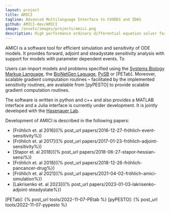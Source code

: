 ```yaml
---
layout: project
title: AMICI
tagline: Advanced Multilanguage Interface to CVODES and IDAS
github: AMICI-dev/AMICI
image: /assets/images/projects/amici.png
description: High performance ordinary differential equation solver for simulation and sensitivity computation
---
```

AMICI is a software tool for efficient simulation and sensitivity of ODE models.
It provides forward, adjoint and steadystate sensitivity analysis with support
for models with parameter dependent events. To

Users can import models and problems specified using the
[Systems Biology Markup Language], the [BioNetGen Laguage], [PySB] or [PETab].
Moreover, scalable gradient computation routines – facilitated by the
implemented sensitivity routines, are available from [pyPESTO] to provide
scalable gradient computation routines.

The software is written in python and c++ and also provides a MATLAB interface and a
Julia interface is currently under development. It is jointly developed with the [Hasenauer Lab].

Development of AMICI is described in the following papers:

- [Fröhlich et. al 2016]({% post_url papers/2016-12-27-fröhlich-event-sensitivity%})
- [Fröhlich et. al 2017]({% post_url papers/2017-01-23-fröhlich-adjoint-sensitivity%})
- [Stapor et. al 2018]({% post_url papers/2018-06-27-stapor-hessian-sensi%})
- [Fröhlich et. al 2018]({% post_url papers/2018-12-26-fröhlich-pancancer-drug%})
- [Fröhlich et. al 2021]({% post_url papers/2021-04-02-fröhlich-amici-simulation%})
- [Lakrisenko et. al 2023]({% post_url papers/2023-01-03-lakrisenko-adjoint-steadystate%})


[Hasenauer Lab]: https://www.mathematics-and-life-sciences.uni-bonn.de/en/research/hasenauer-group
[BioNetGen Laguage]: https://bionetgen.org
[Systems Biology Markup Language]: https://sbml.org
[PySB]: https://pysb.org
[PETab]: {% post_url tools/2022-11-07-PEtab %}
[pyPESTO]: {% post_url tools/2022-11-07-pypesto %}
